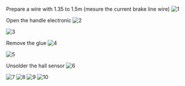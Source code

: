 Prepare a wire with 1.35 to  1.5m (mesure the current brake line wire)
![1](/img/xiaomi/20201121_163157.jpg)

Open the handle electronic
![2](/img/xiaomi/20201121_163206.jpg)

![3](/img/xiaomi/20201121_163221.jpg)

Remove the glue
![4](/img/xiaomi/20201121_163332.jpg)

![5](/img/xiaomi/20201121_163409.jpg)

Unsolder the hall sensor
![6](/img/xiaomi/20201121_163418.jpg)

![7](/img/xiaomi/20201121_163634.jpg)
![8](/img/xiaomi/20201121_163823.jpg)
![9](/img/xiaomi/20201121_164647.jpg)
![10](/img/xiaomi/20201121_164827.jpg)
